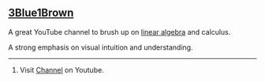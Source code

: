 ## [3Blue1Brown](#3blue1brown)

A great YouTube channel to brush up on [linear algebra](#linear-algebra) and calculus.

A strong emphasis on visual intuition and understanding.

---
1. Visit [Channel](https://www.youtube.com/channel/UCYO_jab_esuFRV4b17AJtAw/playlists) on Youtube.